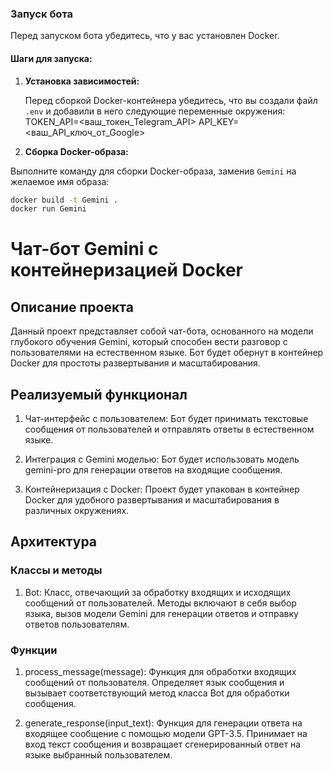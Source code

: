 ### Запуск бота

Перед запуском бота убедитесь, что у вас установлен Docker.

#### Шаги для запуска:

1. **Установка зависимостей:**

   Перед сборкой Docker-контейнера убедитесь, что вы создали файл `.env` и добавили в него следующие переменные окружения:
   TOKEN_API=<ваш_токен_Telegram_API>
   API_KEY=<ваш_API_ключ_от_Google>

3. **Сборка Docker-образа:**

Выполните команду для сборки Docker-образа, заменив `Gemini` на желаемое имя образа:

```bash
docker build -t Gemini .
docker run Gemini
```


# Чат-бот Gemini с  контейнеризацией Docker

## Описание проекта

Данный проект представляет собой чат-бота, основанного на модели глубокого обучения Gemini, который способен вести разговор с пользователями на естественном языке. Бот будет обернут в контейнер Docker для простоты развертывания и масштабирования.

## Реализуемый функционал

1. Чат-интерфейс с пользователем: Бот будет принимать текстовые сообщения от пользователей и отправлять ответы в естественном языке.

2. Интеграция с Gemini моделью: Бот будет использовать модель gemini-pro для генерации ответов на входящие сообщения.

3. Контейнеризация с Docker: Проект будет упакован в контейнер Docker для удобного развертывания и масштабирования в различных окружениях.

## Архитектура

### Классы и методы

1. Bot: Класс, отвечающий за обработку входящих и исходящих сообщений от пользователей. Методы включают в себя  выбор языка, вызов модели Gemini для генерации ответов и отправку ответов пользователям.


### Функции

1. process_message(message): Функция для обработки входящих сообщений от пользователя. Определяет язык сообщения и вызывает соответствующий метод класса Bot для обработки сообщения.

2. generate_response(input_text): Функция для генерации ответа на входящее сообщение с помощью модели GPT-3.5. Принимает на вход текст сообщения и возвращает сгенерированный ответ на языке выбранный пользователем.
